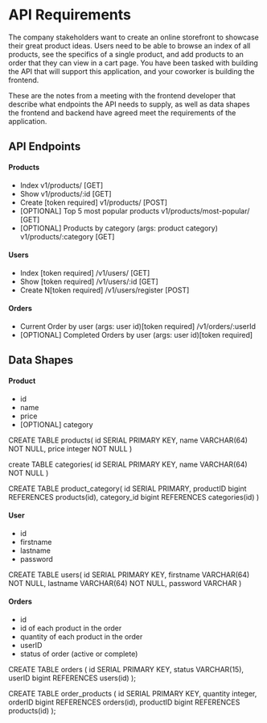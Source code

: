 # API Requirements

The company stakeholders want to create an online storefront to showcase their great product ideas. Users need to be able to browse an index of all products, see the specifics of a single product, and add products to an order that they can view in a cart page. You have been tasked with building the API that will support this application, and your coworker is building the frontend.

These are the notes from a meeting with the frontend developer that describe what endpoints the API needs to supply, as well as data shapes the frontend and backend have agreed meet the requirements of the application.

## API Endpoints

#### Products

- Index v1/products/ [GET]
- Show v1/products/:id [GET]
- Create [token required] v1/products/ [POST]
- [OPTIONAL] Top 5 most popular products v1/products/most-popular/ [GET]
- [OPTIONAL] Products by category (args: product category) v1/products/:category [GET]

#### Users

- Index [token required] /v1/users/ [GET]
- Show [token required] /v1/users/:id [GET]
- Create N[token required] /v1/users/register [POST]

#### Orders

- Current Order by user (args: user id)[token required] /v1/orders/:userId
- [OPTIONAL] Completed Orders by user (args: user id)[token required]

## Data Shapes

#### Product

- id
- name
- price
- [OPTIONAL] category

CREATE TABLE products(
id SERIAL PRIMARY KEY,
name VARCHAR(64) NOT NULL,
price integer NOT NULL
)

create TABLE categories(
id SERIAL PRIMARY KEY,
name VARCHAR(64) NOT NULL
)

CREATE TABLE product_category(
id SERIAL PRIMARY,
productID bigint REFERENCES products(id),
category_id bigint REFERENCES categories(id)
)

#### User

- id
- firstname
- lastname
- password

CREATE TABLE users(
id SERIAL PRIMARY KEY,
firstname VARCHAR(64) NOT NULL,
lastname VARCHAR(64) NOT NULL,
password VARCHAR
)

#### Orders

- id
- id of each product in the order
- quantity of each product in the order
- userID
- status of order (active or complete)

CREATE TABLE orders (
id SERIAL PRIMARY KEY,
status VARCHAR(15),
userID bigint REFERENCES users(id)
);

CREATE TABLE order_products (
id SERIAL PRIMARY KEY,
quantity integer,
orderID bigint REFERENCES orders(id),
productID bigint REFERENCES products(id)
);
